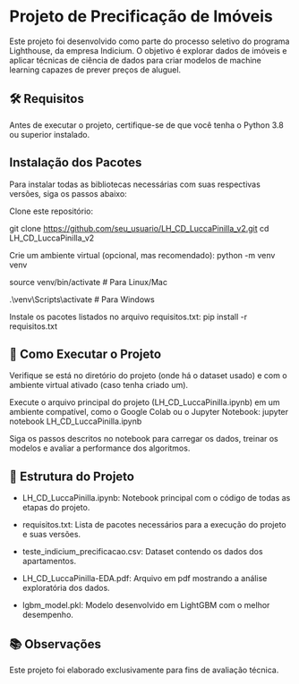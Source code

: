 #  Projeto de Precificação de Imóveis
Este projeto foi desenvolvido como parte do processo seletivo do programa Lighthouse, da empresa Indicium. O objetivo é explorar dados de imóveis e aplicar técnicas de ciência de dados para criar modelos de machine learning capazes de prever preços de aluguel.

## 🛠️ Requisitos
Antes de executar o projeto, certifique-se de que você tenha o Python 3.8 ou superior instalado.

## Instalação dos Pacotes
Para instalar todas as bibliotecas necessárias com suas respectivas versões, siga os passos abaixo:

Clone este repositório:

git clone https://github.com/seu_usuario/LH_CD_LuccaPinilla_v2.git
cd LH_CD_LuccaPinilla_v2

Crie um ambiente virtual (opcional, mas recomendado):
python -m venv venv

source venv/bin/activate  # Para Linux/Mac

.\venv\Scripts\activate  # Para Windows

Instale os pacotes listados no arquivo requisitos.txt:
pip install -r requisitos.txt

## 🚀 Como Executar o Projeto
Verifique se está no diretório do projeto (onde há o dataset usado) e com o ambiente virtual ativado (caso tenha criado um).

Execute o arquivo principal do projeto (LH_CD_LuccaPinilla.ipynb) em um ambiente compatível, como o Google Colab ou o Jupyter Notebook:
jupyter notebook LH_CD_LuccaPinilla.ipynb

Siga os passos descritos no notebook para carregar os dados, treinar os modelos e avaliar a performance dos algoritmos.

## 🧩 Estrutura do Projeto
* LH_CD_LuccaPinilla.ipynb: Notebook principal com o código de todas as etapas do projeto.

* requisitos.txt: Lista de pacotes necessários para a execução do projeto e suas versões.

* teste_indicium_precificacao.csv: Dataset contendo os dados dos apartamentos.

* LH_CD_LuccaPinilla-EDA.pdf: Arquivo em pdf mostrando a análise exploratória dos dados.

* lgbm_model.pkl: Modelo desenvolvido em LightGBM com o melhor desempenho.

## 📚 Observações
Este projeto foi elaborado exclusivamente para fins de avaliação técnica.
